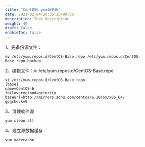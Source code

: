 ```yaml
---
title: "CentOS6 yum源更新"
date: 2021-02-04T20:38:25+09:00
description: Test description
weight: 40
draft: false
enableToc: false
---
```



1、先备份源文件：

```shell
mv /etc/yum.repos.d/CentOS-Base.repo /etc/yum.repos.d/CentOS-Base.repo-backup
```

2、编辑文件：vi /etc/yum.repos.d/CentOS-Base.repo

```shell
vi /etc/yum.repos.d/CentOS-Base.repo
[base]
name=CentOS-6
failovermethod=priority
baseurl=http://mirrors.sohu.com/centos/6.10/os/x86_64/
gpgcheck=0
```



3、清理软件源

```shell
yum clean all
```

4、建立源数据缓存

```shell
yum makecache
```





